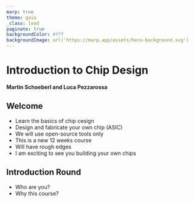 ```yaml
---
marp: true
theme: gaia
_class: lead
paginate: true
backgroundColor: #fff
backgroundImage: url('https://marp.app/assets/hero-background.svg')
---
```


<!-- headingDivider: 3 -->

# **Introduction to Chip Design**

**Martin Schoeberl and Luca Pezzarossa**


## Welcome

 * Learn the basics of chip cesign
 * Design and fabricate your own chip (ASIC)
 * We will use open-source tools only
 * This is a new 12 weeks course
 * Will have rough edges
 * I am exciting to see you building your own chips

## Introduction Round

 * Who are you?
 * Why this course?
